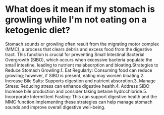 # What does it mean if my stomach is growling while I'm not eating on a ketogenic diet?

Stomach sounds or growling often result from the migrating motor complex (MMC), a process that clears debris and excess food from the digestive tract. This function is crucial for preventing Small Intestinal Bacterial Overgrowth (SIBO), which occurs when excessive bacteria populate the small intestine, leading to nutrient malabsorption and bloating.Strategies to Reduce Stomach Growling:1. Eat Regularly: Consuming food can reduce growling; however, if SIBO is present, eating may worsen bloating.2. Increase Bile Salts: Supports digestion and nutrient absorption.3. Manage Stress: Reducing stress can enhance digestive health.4. Address SIBO: Increase bile production and consider taking betaine hydrochloride.5. Incorporate Intermittent Fasting: This can support digestive health and the MMC function.Implementing these strategies can help manage stomach sounds and improve overall digestive well-being.